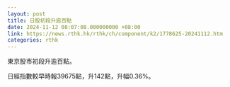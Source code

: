 ```yaml
---
layout: post
title: 日股初段升逾百點
date: 2024-11-12 08:07:08.000000000 +08:00
link: https://news.rthk.hk/rthk/ch/component/k2/1778625-20241112.htm
categories: rthk
---
```


東京股市初段升逾百點。

日經指數較早時報39675點，升142點，升幅0.36%。
